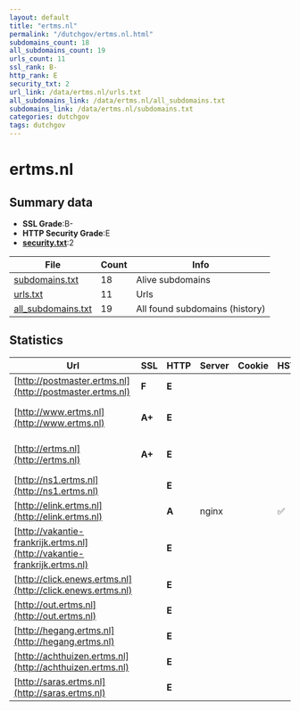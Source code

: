 ```yaml
---
layout: default
title: "ertms.nl"
permalink: "/dutchgov/ertms.nl.html"
subdomains_count: 18
all_subdomains_count: 19
urls_count: 11
ssl_rank: B-
http_rank: E
security_txt: 2
url_link: /data/ertms.nl/urls.txt
all_subdomains_link: /data/ertms.nl/all_subdomains.txt
subdomains_link: /data/ertms.nl/subdomains.txt
categories: dutchgov
tags: dutchgov
---
```



# ertms.nl
## Summary data


 - **SSL Grade**:B-
 - **HTTP Security Grade**:E
 - **[security.txt](https://www.digitaleoverheid.nl/nieuws/standaard-security-txt-nu-verplicht-voor-overheid/)**:2


| File       | Count | Info |
|------------|-------|------|
|[subdomains.txt](/DutchGovScope/data/ertms.nl/subdomains.txt)|18|Alive subdomains|
|[urls.txt](/DutchGovScope/data/ertms.nl/urls.txt)|11|Urls|
|[all_subdomains.txt](/DutchGovScope/data/ertms.nl/all_subdomains.txt)|19|All found subdomains (history)|


## Statistics


| Url | SSL | HTTP | Server | Cookie | HSTS | CORS | CTO | CSP | XFO | XXP | RP |FP| Tech |Title |
|--------|-------|-------|------|------|------|------|------|------|------|------|------|------|------|------|
|[http://postmaster.ertms.nl](http://postmaster.ertms.nl)| **F**| **E**|| | | | | | | | :white_check_mark: | |||
|[http://www.ertms.nl](http://www.ertms.nl)| **A+**| **E**|| | | | | | | | :white_check_mark: | |HSTS Microsoft ASP.NET||
|[http://ertms.nl](http://ertms.nl)| **A+**| **E**|| | | | | | | | :white_check_mark: | |HSTS Microsoft ASP.NET||
|[http://ns1.ertms.nl](http://ns1.ertms.nl)| | **E**|| | | | | | | | :white_check_mark: | |||
|[http://elink.ertms.nl](http://elink.ertms.nl)| | **A**|nginx| |:white_check_mark: | | | | :white_check_mark: | :white_check_mark: | :white_check_mark: | |HSTS Nginx||
|[http://vakantie-frankrijk.ertms.nl](http://vakantie-frankrijk.ertms.nl)| | **E**|| | | | | | | | :white_check_mark: | |||
|[http://click.enews.ertms.nl](http://click.enews.ertms.nl)| | **E**|| | | | | | | | :white_check_mark: | |||
|[http://out.ertms.nl](http://out.ertms.nl)| | **E**|| | | | | | | | :white_check_mark: | |||
|[http://hegang.ertms.nl](http://hegang.ertms.nl)| | **E**|| | | | | | | | :white_check_mark: | |||
|[http://achthuizen.ertms.nl](http://achthuizen.ertms.nl)| | **E**|| | | | | | | | :white_check_mark: | |||
|[http://saras.ertms.nl](http://saras.ertms.nl)| | **E**|| | | | | | | | :white_check_mark: | |||

